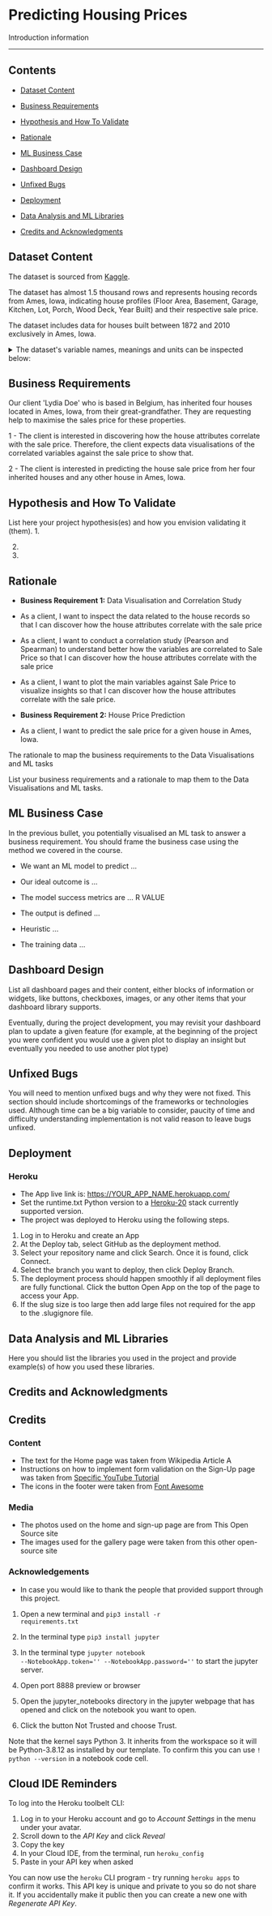 # Predicting Housing Prices 

Introduction information

---

## Contents

* [Dataset Content](#dataset-content)

* [Business Requirements](#business-requirements)

* [Hypothesis and How To Validate](#hypothesis-and-how-to-validate)

* [Rationale](#rationale)

* [ML Business Case](#ml-business-case)

* [Dashboard Design](#dashboard-design)

* [Unfixed Bugs](#unfixed-bugs)

* [Deployment](#deployment)

* [Data Analysis and ML Libraries](#data-analysis-and-ml-libraries)

* [Credits and Acknowledgments](#credits-and-acknowledgments)

## Dataset Content

The dataset is sourced from [Kaggle](https://www.kaggle.com/datasets/codeinstitute/housing-prices-data). 

The dataset has almost 1.5 thousand rows and represents housing records from Ames, Iowa, indicating house profiles (Floor Area, Basement, Garage, Kitchen, Lot, Porch, Wood Deck, Year Built) and their respective sale price. 

The dataset includes data for houses built between 1872 and 2010 exclusively in Ames, Iowa.


<details>
<summary>The dataset's variable names, meanings and units can be inspected below: </summary> 

|Variable|Meaning|Units|
|:----|:----|:----|
|1stFlrSF|First Floor square feet|334 - 4692|
|2ndFlrSF|Second-floor square feet|0 - 2065|
|BedroomAbvGr|Bedrooms above grade (does NOT include basement bedrooms)|0 - 8|
|BsmtExposure|Refers to walkout or garden level walls|Gd: Good Exposure; Av: Average Exposure; Mn: Minimum Exposure; No: No Exposure; None: No Basement|
|BsmtFinType1|Rating of basement finished area|GLQ: Good Living Quarters; ALQ: Average Living Quarters; BLQ: Below Average Living Quarters; Rec: Average Rec Room; LwQ: Low Quality; Unf: Unfinshed; None: No Basement|
|BsmtFinSF1|Type 1 finished square feet|0 - 5644|
|BsmtUnfSF|Unfinished square feet of basement area|0 - 2336|
|TotalBsmtSF|Total square feet of basement area|0 - 6110|
|GarageArea|Size of garage in square feet|0 - 1418|
|GarageFinish|Interior finish of the garage|Fin: Finished; RFn: Rough Finished; Unf: Unfinished; None: No Garage|
|GarageYrBlt|Year garage was built|1900 - 2010|
|GrLivArea|Above grade (ground) living area square feet|334 - 5642|
|KitchenQual|Kitchen quality|Ex: Excellent; Gd: Good; TA: Typical/Average; Fa: Fair; Po: Poor|
|LotArea| Lot size in square feet|1300 - 215245|
|LotFrontage| Linear feet of street connected to property|21 - 313|
|MasVnrArea|Masonry veneer area in square feet|0 - 1600|
|EnclosedPorch|Enclosed porch area in square feet|0 - 286|
|OpenPorchSF|Open porch area in square feet|0 - 547|
|OverallCond|Rates the overall condition of the house|10: Very Excellent; 9: Excellent; 8: Very Good; 7: Good; 6: Above Average; 5: Average; 4: Below Average; 3: Fair; 2: Poor; 1: Very Poor|
|OverallQual|Rates the overall material and finish of the house|10: Very Excellent; 9: Excellent; 8: Very Good; 7: Good; 6: Above Average; 5: Average; 4: Below Average; 3: Fair; 2: Poor; 1: Very Poor|
|WoodDeckSF|Wood deck area in square feet|0 - 736|
|YearBuilt|Original construction date|1872 - 2010|
|YearRemodAdd|Remodel date (same as construction date if no remodelling or additions)|1950 - 2010|
|SalePrice|Sale Price|34900 - 755000|

</details>

## Business Requirements

Our client 'Lydia Doe' who is based in Belgium, has inherited four houses located in Ames, Iowa, from their great-grandfather. They are requesting help to maximise the sales price for these properties.

1 - The client is interested in discovering how the house attributes correlate with the sale price. Therefore, the client expects data visualisations of the correlated variables against the sale price to show that.

2 - The client is interested in predicting the house sale price from her four inherited houses and any other house in Ames, Iowa.


## Hypothesis and How To Validate

List here your project hypothesis(es) and how you envision validating it (them).
1. 

2. 

3. 


## Rationale

- **Business Requirement 1:** Data Visualisation and Correlation Study

* As a client, I want to inspect the data related to the house records so that I can discover how the house attributes correlate with the sale price

* As a client, I want to conduct a correlation study (Pearson and Spearman) to understand better how the variables are correlated to Sale Price so that I can discover how the house attributes correlate with the sale price

* As a client, I want to plot the main variables against Sale Price to visualize insights so that I can discover how the house attributes correlate with the sale price.

- **Business Requirement 2:** House Price Prediction

* As a client, I want to predict the sale price for a given house in Ames, Iowa.  

The rationale to map the business requirements to the Data Visualisations and ML tasks

List your business requirements and a rationale to map them to the Data Visualisations and ML tasks.

## ML Business Case

In the previous bullet, you potentially visualised an ML task to answer a business requirement. You should frame the business case using the method we covered in the course.

- We want an ML model to predict ...

- Our ideal outcome is ...

- The model success metrics are ... R VALUE

- The output is defined ...

- Heuristic ...

- The training data ...


## Dashboard Design

List all dashboard pages and their content, either blocks of information or widgets, like buttons, checkboxes, images, or any other items that your dashboard library supports.

Eventually, during the project development, you may revisit your dashboard plan to update a given feature (for example, at the beginning of the project you were confident you would use a given plot to display an insight but eventually you needed to use another plot type)

## Unfixed Bugs

You will need to mention unfixed bugs and why they were not fixed. This section should include shortcomings of the frameworks or technologies used. Although time can be a big variable to consider, paucity of time and difficulty understanding implementation is not valid reason to leave bugs unfixed.

## Deployment

### Heroku

* The App live link is: https://YOUR_APP_NAME.herokuapp.com/ 
* Set the runtime.txt Python version to a [Heroku-20](https://devcenter.heroku.com/articles/python-support#supported-runtimes) stack currently supported version.
* The project was deployed to Heroku using the following steps.

1. Log in to Heroku and create an App
2. At the Deploy tab, select GitHub as the deployment method.
3. Select your repository name and click Search. Once it is found, click Connect.
4. Select the branch you want to deploy, then click Deploy Branch.
5. The deployment process should happen smoothly if all deployment files are fully functional. Click the button Open App on the top of the page to access your App.
6. If the slug size is too large then add large files not required for the app to the .slugignore file.

## Data Analysis and ML Libraries

Here you should list the libraries you used in the project and provide example(s) of how you used these libraries.

## Credits and Acknowledgments

## Credits 

### Content 

- The text for the Home page was taken from Wikipedia Article A
- Instructions on how to implement form validation on the Sign-Up page was taken from [Specific YouTube Tutorial](https://www.youtube.com/)
- The icons in the footer were taken from [Font Awesome](https://fontawesome.com/)

### Media

- The photos used on the home and sign-up page are from This Open Source site
- The images used for the gallery page were taken from this other open-source site

### Acknowledgements
* In case you would like to thank the people that provided support through this project.





1. Open a new terminal and <code>pip3 install -r requirements.txt</code>

1. In the terminal type <code>pip3 install jupyter</code>

1. In the terminal type <code>jupyter notebook --NotebookApp.token='' --NotebookApp.password=''</code> to start the jupyter server.

1. Open port 8888 preview or browser

1. Open the jupyter_notebooks directory in the jupyter webpage that has opened and click on the notebook you want to open.

1. Click the button Not Trusted and choose Trust.

Note that the kernel says Python 3. It inherits from the workspace so it will be Python-3.8.12 as installed by our template. To confirm this you can use <code>! python --version</code> in a notebook code cell.


## Cloud IDE Reminders

To log into the Heroku toolbelt CLI:

1. Log in to your Heroku account and go to *Account Settings* in the menu under your avatar.
2. Scroll down to the *API Key* and click *Reveal*
3. Copy the key
4. In your Cloud IDE, from the terminal, run `heroku_config`
5. Paste in your API key when asked

You can now use the `heroku` CLI program - try running `heroku apps` to confirm it works. This API key is unique and private to you so do not share it. If you accidentally make it public then you can create a new one with _Regenerate API Key_.


